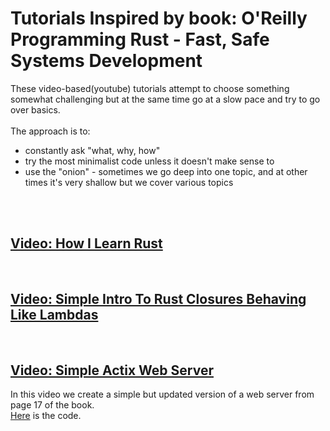 # Tutorials Inspired by book: O'Reilly Programming Rust - Fast, Safe Systems Development

These video-based(youtube) tutorials attempt to choose something somewhat challenging but at the same time go at a slow pace and try to go over basics.  
<br/>
The approach is to:
- constantly ask "what, why, how"
- try the most minimalist code unless it doesn't make sense to
- use the "onion" - sometimes we go deep into one topic, and at other times it's very shallow but we cover various topics  
<br/>  
<br/>  


## [Video: How I Learn Rust](https://www.youtube.com/watch?v=zTe-8WwR4Xc&list=PLNKa8O7lX-w5OCsqlXnfS-mhrzvyhzU0u&index=1)  
<br/>  

## [Video: Simple Intro To Rust Closures Behaving Like Lambdas](https://www.youtube.com/watch?v=muGVaOzxY3I&list=PLNKa8O7lX-w5OCsqlXnfS-mhrzvyhzU0u&index=2)  
<br/>
  
## [Video: Simple Actix Web Server]()  
In this video we create a simple but updated version of a web server from page 17 of the book.  
[Here](https://github.com/elicorrales/book-rust-prog-sys-dev-tutorials-play-1-num-3) is the code.  
<br/>
  
